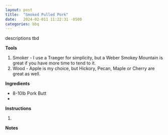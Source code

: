 ```yaml
---
layout: post
title:  "Smoked Pulled Pork"
date:   2024-02-011 11:22:31 -0500
categories: bbq
---
```


descriptions tbd

**Tools**

1. Smoker - I use a Traeger for simplicity, but a Weber Smokey Mountain is great if you have more time to tend to it.
2. Wood - Apple is my choice, but Hickory, Pecan, Maple or Cherry are great as well. 

**Ingredients**

* 8-10lb Pork Butt
* 

**Instructions**

1. 

**Notes**


